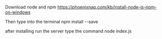 Download node and npm
https://phoenixnap.com/kb/install-node-js-npm-on-windows

Then type into the terminal
npm install --save

after installing run the server type the command 
node index.js